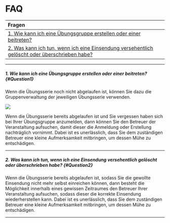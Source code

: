 # FAQ

| Fragen |
| :- |
| [1. Wie kann ich eine Übungsgruppe erstellen oder einer beitreten?](#Question1) |
| [2. Was kann ich tun, wenn ich eine Einsendung versehentlich gelöscht oder überschrieben habe?](#Question2) |

-------------------------------------------------------------

##### 1. Wie kann ich eine Übungsgruppe erstellen oder einer beitreten? {#Question1}

Wenn die Übungsserie noch nicht abgelaufen ist, können Sie dazu die Gruppenverwaltung der jeweiligen Übungsserie verwenden.

![](../student/navigationG.png)

Wenn die Übungsserie bereits abgelaufen ist und Sie vergessen haben sich bei Ihrer Übungsgruppe anzumelden, dann können Sie den Betreuer der Veranstaltung
aufsuchen, damit dieser die Anmeldung oder Erstellung nachträglich vornimmt. Dabei ist es unerlässlich, dass Sie dem zuständigen Betreuer eine kleine Aufmerksamkeit mitbringen, um dessen Mühe zu entschädigen.

-------------------------------------------------------------

##### 2. Was kann ich tun, wenn ich eine Einsendung versehentlich gelöscht oder überschrieben habe? {#Question2}

Wenn die Übungsserie bereits abgelaufen ist, sodass Sie die gewollte Einsendung nicht mehr selbst einreichen können, dann besteht die Möglichkeit innerhalb eines gewissen Zeitraumes den Betreuer Ihrer Veranstaltung aufsuchen, sodass dieser
die korrekte Einsendung wiederherstellen kann. Dabei ist es unerlässlich, dass Sie dem zuständigen Betreuer eine kleine Aufmerksamkeit mitbringen, um dessen Mühe zu entschädigen.

-------------------------------------------------------------